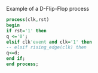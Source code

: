 Example of a D-Flip-Flop process

```vhdl
process(clk,rst)
begin
if rst='1' then
q <='0';
elsif clk'event and clk='1' then
-- elsif rising_edge(clk) then
q<=d;
end if;
end process;
```
